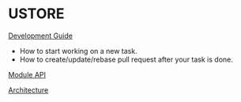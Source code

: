 # USTORE

[Development Guide](doc/dev_guide.md)

* How to start working on a new task.
* How to create/update/rebase pull request after your task is done.

[Module API](doc/module_api.md)

[Architecture](doc/architecture.md)

